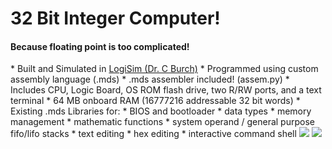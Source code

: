 32 Bit Integer Computer!
=======================

<h4>Because floating point is too complicated!</h4>
* Built and Simulated in <a href="http://ozark.hendrix.edu/~burch/logisim/">LogiSim (Dr. C Burch)</a>
* Programmed using custom assembly language (.mds)
* .mds assembler included! (assem.py)
* Includes CPU, Logic Board, OS ROM flash drive, two R/RW ports, and a text terminal
* 64 MB onboard RAM (16777216 addressable 32 bit words)
* Existing .mds Libraries for:
  * BIOS and bootloader
  * data types
  * memory management
  * mathematic functions
  * system operand / general purpose fifo/lifo stacks
  * text editing
  * hex editing
  * interactive command shell

<img style="display: inline-block" src="http://upload.wikimedia.org/wikipedia/commons/thumb/b/ba/Logisim-icon.svg/120px-Logisim-icon.svg.png" />
<img style="display: inline-block" src="http://upload.wikimedia.org/wikipedia/commons/thumb/5/5d/Intel_8080_arch.svg/220px-Intel_8080_arch.svg.png" />
